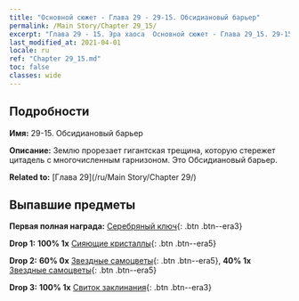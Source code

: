 ```yaml
---
title: "Основной сюжет - Глава 29 - 29-15. Обсидиановый барьер"
permalink: /Main Story/Chapter 29_15/
excerpt: "Глава 29 - 15. Эра хаоса  Основной сюжет - Глава 29_15. 29-15. Обсидиановый барьер"
last_modified_at: 2021-04-01
locale: ru
ref: "Chapter 29_15.md"
toc: false
classes: wide
---
```


## Подробности

 **Имя:** 29-15. Обсидиановый барьер

 **Описание:** Землю прорезает гигантская трещина, которую стережет цитадель с многочисленным гарнизоном. Это Обсидиановый барьер.

 **Related to:** [Глава 29](/ru/Main Story/Chapter 29/)

## Выпавшие предметы

 **Первая полная награда:** [Серебряный ключ](/ru/Items/con_693/){: .btn .btn--era3}

 **Drop 1:** **100% 1x** [Сияющие кристаллы](/ru/Items/mat_101/){: .btn .btn--era5}

 **Drop 2:** **60% 0x** [Звездные самоцветы](/ru/Items/mat_93/){: .btn .btn--era5}, **40% 1x** [Звездные самоцветы](/ru/Items/mat_93/){: .btn .btn--era5}

 **Drop 3:** **100% 1x** [Свиток заклинания](/ru/Items/con_694/){: .btn .btn--era3}

